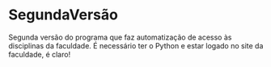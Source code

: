 # SegundaVersão

Segunda versão do programa que faz automatização de acesso às disciplinas da faculdade.
É necessário ter o Python e estar logado no site da faculdade, é claro!
